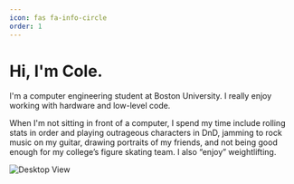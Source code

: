 ```yaml
---
icon: fas fa-info-circle
order: 1
---
```


# Hi, I'm Cole.
I'm a computer engineering student at Boston University. I really enjoy working with hardware and low-level code.

When I'm not sitting in front of a computer, I spend my time include rolling stats in order and playing outrageous characters in DnD, jamming to rock music on my guitar, drawing portraits of my friends, and not being good enough for my college’s figure skating team. I also “enjoy” weightlifting. 

<img src="/assets/img/sample/mockup.png" data-src="/assets/img/sample/mockup.png" alt="Desktop View" data-loaded="true">